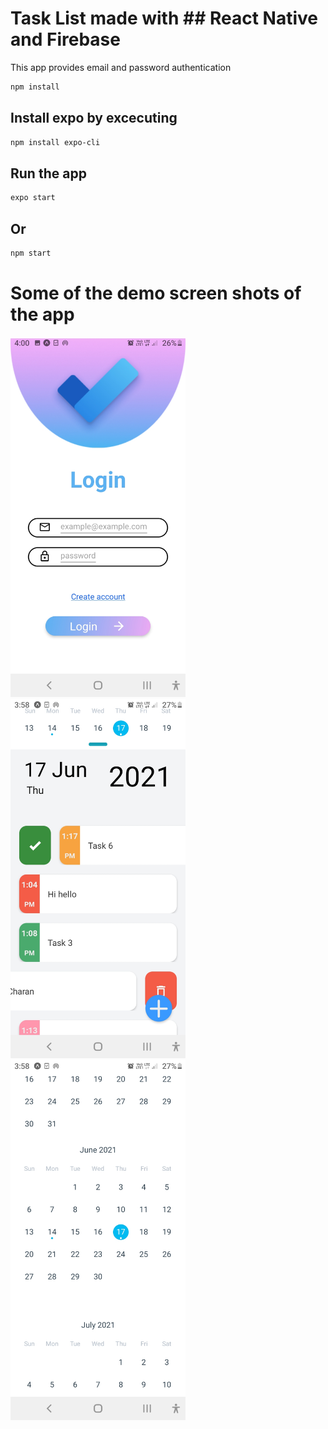 # Task List made with ## React Native and Firebase

This app provides email and password authentication 

```bash
npm install
```
## Install  expo by excecuting 

```bash
npm install expo-cli
```

## Run the app

```bash
expo start 
```
## Or
```bash
npm start
```
# Some of the demo screen shots of the app
<div float="left">
<img src='assets/images/login.jpg' width=280/>
<img src='assets/images/demo_1.jpg' width=280/>
<img src='assets/images/calender.jpg' width=280/>
</div>
